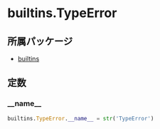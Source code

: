 # builtins.TypeError

## 所属パッケージ
- [builtins](../../module/builtins)

## 定数

### \_\_name\_\_
```python
builtins.TypeError.__name__ = str('TypeError')
```
